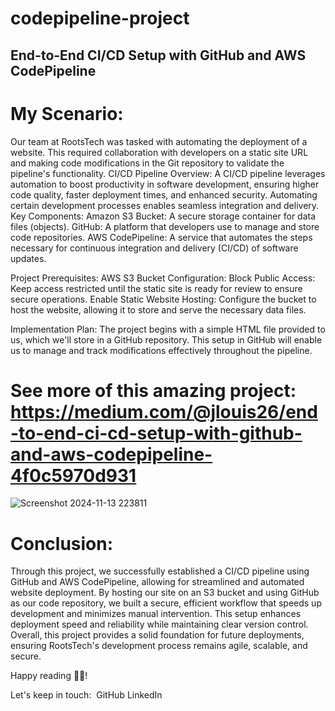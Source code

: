 # codepipeline-project
## End-to-End CI/CD Setup with GitHub and AWS CodePipeline

# My Scenario:
Our team at RootsTech was tasked with automating the deployment of a website. This required collaboration with developers on a static site URL and making code modifications in the Git repository to validate the pipeline's functionality.
CI/CD Pipeline Overview:
A CI/CD pipeline leverages automation to boost productivity in software development, ensuring higher code quality, faster deployment times, and enhanced security. Automating certain development processes enables seamless integration and delivery.
Key Components:
Amazon S3 Bucket: A secure storage container for data files (objects).
GitHub: A platform that developers use to manage and store code repositories.
AWS CodePipeline: A service that automates the steps necessary for continuous integration and delivery (CI/CD) of software updates.

Project Prerequisites:
AWS S3 Bucket Configuration:
Block Public Access: Keep access restricted until the static site is ready for review to ensure secure operations.
Enable Static Website Hosting: Configure the bucket to host the website, allowing it to store and serve the necessary data files.

Implementation Plan:
The project begins with a simple HTML file provided to us, which we'll store in a GitHub repository. This setup in GitHub will enable us to manage and track modifications effectively throughout the pipeline.

# See more of this amazing project: https://medium.com/@jlouis26/end-to-end-ci-cd-setup-with-github-and-aws-codepipeline-4f0c5970d931

![Screenshot 2024-11-13 223811](https://github.com/user-attachments/assets/d23557f2-9fe6-4c75-934e-1c726f0aca0d)

# Conclusion:
Through this project, we successfully established a CI/CD pipeline using GitHub and AWS CodePipeline, allowing for streamlined and automated website deployment. By hosting our site on an S3 bucket and using GitHub as our code repository, we built a secure, efficient workflow that speeds up development and minimizes manual intervention. This setup enhances deployment speed and reliability while maintaining clear version control. Overall, this project provides a solid foundation for future deployments, ensuring RootsTech's development process remains agile, scalable, and secure.

Happy reading 📃🙏!

Let's keep in touch: 
GitHub
LinkedIn

